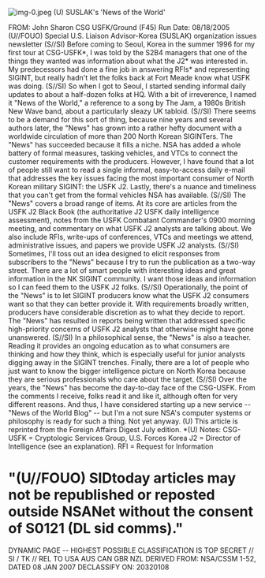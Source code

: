 ![img-0.jpeg](img-0.jpeg)
(U) SUSLAK's 'News of the World'

FROM: John Sharon
CSG USFK/Ground (F45)
Run Date: 08/18/2005
(U//FOUO) Special U.S. Liaison Advisor-Korea (SUSLAK) organization issues newsletter
(S//SI) Before coming to Seoul, Korea in the summer 1996 for my first tour at CSG-USFK*, I was told by the S2B4 managers that one of the things they wanted was information about what the J2* was interested in. My predecessors had done a fine job in answering RFIs* and representing SIGINT, but really hadn't let the folks back at Fort Meade know what USFK was doing.
(S//SI) So when I got to Seoul, I started sending informal daily updates to about a half-dozen folks at HQ. With a bit of irreverence, I named it "News of the World," a reference to a song by The Jam, a 1980s British New Wave band, about a particularly sleazy UK tabloid.
(S//SI) There seems to be a demand for this sort of thing, because nine years and several authors later, the "News" has grown into a rather hefty document with a worldwide circulation of more than 200 North Korean SIGINTers. The "News" has succeeded because it fills a niche. NSA has added a whole battery of formal measures, tasking vehicles, and VTCs to connect the customer requirements with the producers. However, I have found that a lot of people still want to read a single informal, easy-to-access daily e-mail that addresses the key issues facing the most important consumer of North Korean military SIGINT: the USFK J2. Lastly, there's a nuance and timeliness that you can't get from the formal vehicles NSA has available.
(S//SI) The "News" covers a broad range of items. At its core are articles from the USFK J2 Black Book (the authoritative J2 USFK daily intelligence assessment), notes from the USFK Combatant Commander's 0900 morning meeting, and commentary on what USFK J2 analysts are talking about. We also include RFIs, write-ups of conferences, VTCs and meetings we attend, administrative issues, and papers we provide USFK J2 analysts.
(S//SI) Sometimes, I'll toss out an idea designed to elicit responses from subscribers to the "News" because I try to run the publication as a two-way street. There are a lot of smart people with interesting ideas and great information in the NK SIGINT community. I want those ideas and information so I can feed them to the USFK J2 folks.
(S//SI) Operationally, the point of the "News" is to let SIGINT producers know what the USFK J2 consumers want so that they can better provide it. With requirements broadly written, producers have considerable discretion as to what they decide to report. The "News" has resulted in reports being written that addressed specific high-priority concerns of USFK J2 analysts that otherwise might have gone unanswered.
(S//SI) In a philosophical sense, the "News" is also a teacher. Reading it provides an ongoing education as to what consumers are thinking and how they think, which is especially useful for junior analysts digging away in the SIGINT trenches. Finally, there are a lot of people who just want to know the bigger intelligence picture on North Korea because they are serious professionals who care about the target.
(S//SI) Over the years, the "News" has become the day-to-day face of the CSG-USFK. From the comments I receive, folks read it and like it, although often for very different reasons. And thus, I have considered starting up a new service -- "News of the World Blog" -- but I'm a not sure NSA's computer systems or philosophy is ready for such a thing. Not yet anyway.
(U) This article is reprinted from the Foreign Affairs Digest July edition.
*(U) Notes:
CSG-USFK = Cryptologic Services Group, U.S. Forces Korea
J2 = Director of Intelligence (see an explanation).
RFI $=$ Request for Information

# "(U//FOUO) SIDtoday articles may not be republished or reposted outside NSANet without the consent of $\mathbf{S 0 1 2 1}$ (DL sid comms)." 

DYNAMIC PAGE -- HIGHEST POSSIBLE CLASSIFICATION IS
TOP SECRET // SI / TK // REL TO USA AUS CAN GBR NZL
DERIVED FROM: NSA/CSSM 1-52, DATED 08 JAN 2007 DECLASSIFY ON: 20320108
